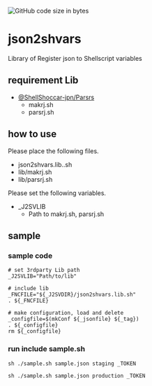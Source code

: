 ![GitHub code size in bytes](https://img.shields.io/github/languages/code-size/Toshinori-Hayashi/json2shvars)

# json2shvars
Library of Register json to Shellscript variables

## requirement Lib

- [@ShellShoccar-jpn/Parsrs](https://github.com/ShellShoccar-jpn/Parsrs)
  - makrj.sh
  - parsrj.sh

## how to use

Please place the following files.

  * json2shvars.lib..sh
  * lib/makrj.sh
  * lib/parsrj.sh

Please set the following variables.

  * _J2SVLIB
    * Path to makrj.sh, parsrj.sh

## sample

### sample code
```
# set 3rdparty Lib path
_J2SVLIB="Path/to/lib"

# include lib
_FNCFILE="${_J2SVDIR}/json2shvars.lib.sh"
. ${_FNCFILE}

# make configuration, load and delete
_configfile=$(mkConf ${_jsonfile} ${_tag})
. ${_configfile}
rm ${_configfile}
```

### run include sample.sh

```sh ./sample.sh sample.json staging _TOKEN```

```sh ./sample.sh sample.json production _TOKEN```
